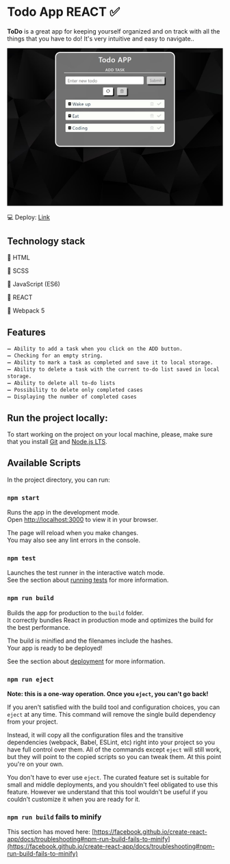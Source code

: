# **Todo App REACT :white_check_mark:**

**ToDo** is a great app for keeping yourself organized and on track with all the things that you have to do! It's very intuitive and easy to navigate..

![readmePhoto](./readme-photo.jpg)

💻 Deploy: [Link](https://w0x3r.github.io/TODO-APP/)

## Technology stack

:red_circle: HTML

:red_circle: SCSS

:red_circle: JavaScript (ES6)

:red_circle: REACT

:red_circle: Webpack 5

## Features

    ➖ Ability to add a task when you click on the ADD button.
    ➖ Checking for an empty string.
    ➖ Ability to mark a task as completed and save it to local storage.
    ➖ Ability to delete a task with the current to-do list saved in local storage.
    ➖ Ability to delete all to-do lists
    ➖ Possibility to delete only completed cases
    ➖ Displaying the number of completed cases

## Run the project locally:

To start working on the project on your local machine, please, make sure that you install [Git](https://git-scm.com/downloads) and [Node.js LTS](https://nodejs.org/en/download).

## Available Scripts

In the project directory, you can run:

### `npm start`

Runs the app in the development mode.\
Open [http://localhost:3000](http://localhost:3000) to view it in your browser.

The page will reload when you make changes.\
You may also see any lint errors in the console.

### `npm test`

Launches the test runner in the interactive watch mode.\
See the section about [running tests](https://facebook.github.io/create-react-app/docs/running-tests) for more information.

### `npm run build`

Builds the app for production to the `build` folder.\
It correctly bundles React in production mode and optimizes the build for the best performance.

The build is minified and the filenames include the hashes.\
Your app is ready to be deployed!

See the section about [deployment](https://facebook.github.io/create-react-app/docs/deployment) for more information.

### `npm run eject`

**Note: this is a one-way operation. Once you `eject`, you can't go back!**

If you aren't satisfied with the build tool and configuration choices, you can `eject` at any time. This command will remove the single build dependency from your project.

Instead, it will copy all the configuration files and the transitive dependencies (webpack, Babel, ESLint, etc) right into your project so you have full control over them. All of the commands except `eject` will still work, but they will point to the copied scripts so you can tweak them. At this point you're on your own.

You don't have to ever use `eject`. The curated feature set is suitable for small and middle deployments, and you shouldn't feel obligated to use this feature. However we understand that this tool wouldn't be useful if you couldn't customize it when you are ready for it.

### `npm run build` fails to minify

This section has moved here: [https://facebook.github.io/create-react-app/docs/troubleshooting#npm-run-build-fails-to-minify](https://facebook.github.io/create-react-app/docs/troubleshooting#npm-run-build-fails-to-minify)

